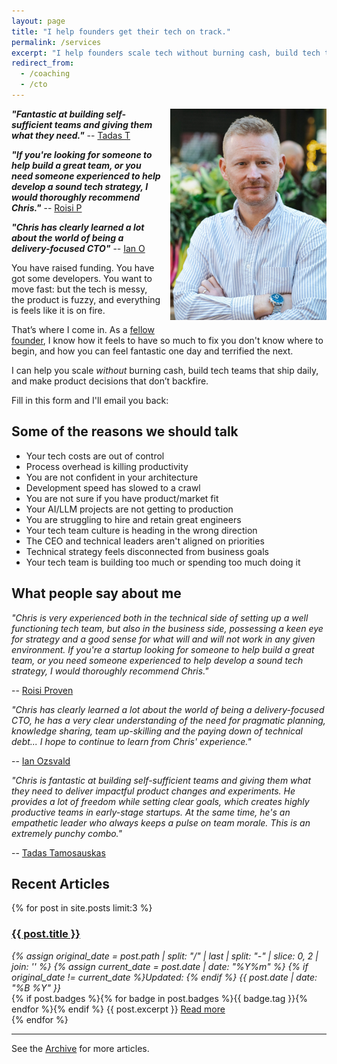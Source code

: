 ```yaml
---
layout: page
title: "I help founders get their tech on track."
permalink: /services
excerpt: "I help founders scale tech without burning cash, build tech teams that ship daily, and make product decisions that don't backfire."
redirect_from:
  - /coaching
  - /cto
---
```


<img alt='Chris Parsons' src='/assets/img/chris-headshot-full.jpg' class='rounded-lg' style='margin: 0 0 1em 1em; float: right; width: 50%; max-width: 250px;'/>

**_"Fantastic at building self-sufficient teams and giving them what they need."_** -- [Tadas T](https://www.linkedin.com/in/tamosauskas/)

**_"If you're looking for someone to help build a great team, or you need someone experienced to help develop a sound tech strategy, I would thoroughly recommend Chris."_** -- [Roisi P](https://www.linkedin.com/in/roisiproven/)

**_"Chris has clearly learned a lot about the world of being a delivery-focused CTO"_** -- [Ian O](https://www.linkedin.com/in/ianozsvald/)

You have raised funding. You have got some developers. You want to move fast: but the tech is messy, the product is fuzzy, and everything is feels like it is on fire.

That’s where I come in. As a [fellow founder](/), I know how it feels to have so much to fix you don't know where to begin, and how you can feel fantastic one day and terrified the next.

I can help you scale *without* burning cash, build tech teams that ship daily, and make product decisions that don’t backfire.

Fill in this form and I'll email you back:
<script async data-uid="2c57927fef" src="https://chrismdp.kit.com/2c57927fef/index.js"></script>

## Some of the reasons we should talk

- Your tech costs are out of control
- Process overhead is killing productivity
- You are not confident in your architecture
- Development speed has slowed to a crawl
- You are not sure if you have product/market fit
- Your AI/LLM projects are not getting to production
- You are struggling to hire and retain great engineers
- Your tech team culture is heading in the wrong direction
- The CEO and technical leaders aren't aligned on priorities
- Technical strategy feels disconnected from business goals
- Your tech team is building too much or spending too much doing it

<!--more-->

## What people say about me

_"Chris is very experienced both in the technical side of setting up a well functioning tech team, but also in the business side, possessing a keen eye for strategy and a good sense for what will and will not work in any given environment. If you're a startup looking for someone to help build a great team, or you need someone experienced to help develop a sound tech strategy, I would thoroughly recommend Chris."_

-- [Roisi Proven](https://www.linkedin.com/in/roisiproven/)

_"Chris has clearly learned a *lot* about the world of being a delivery-focused CTO, he has a very clear understanding of the need for pragmatic planning, knowledge sharing, team up-skilling and the paying down of technical debt... I hope to continue to learn from Chris' experience."_

-- [Ian Ozsvald](https://www.linkedin.com/in/ianozsvald/)

_"Chris is fantastic at building self-sufficient teams and giving them what they need to deliver impactful product changes and experiments. He provides a lot of freedom while setting clear goals, which creates highly productive teams in early-stage startups. At the same time, he's an empathetic leader who always keeps a pulse on team morale. This is an extremely punchy combo."_

-- [Tadas Tamosauskas](https://www.linkedin.com/in/tamosauskas/)

<script async data-uid="dadc23073e" src="https://chrismdp.kit.com/dadc23073e/index.js"></script>

## Recent Articles

{% for post in site.posts limit:3 %}
   <div class="post-preview py-4">
   <h3><a href="{{ site.baseurl }}{{ post.url }}">{{ post.title }}</a></h3>

   <div style='font-style: italic' class="pb-1 post-date">
   {% assign original_date = post.path | split: "/" | last | split: "-" | slice: 0, 2 | join: '' %}
   {% assign current_date = post.date | date: "%Y%m" %}
   {% if original_date != current_date %}Updated: {% endif %}
   {{ post.date | date: "%B %Y" }}
   </div>
   {% if post.badges %}{% for badge in post.badges %}<span class="badge badge-{{ badge.type }}">{{ badge.tag }}</span>{% endfor %}{% endif %}
   {{ post.excerpt }}
   <a class='underline' href="{{ site.baseurl }}{{ post.url }}">Read more</a>
   </div>
{% endfor %}

<hr>

See the <a href="{{ site.baseurl }}/all/">Archive</a> for more articles. 